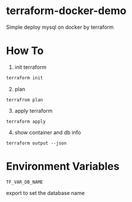 # terraform-docker-demo

Simple deploy mysql on docker by terraform

# How To

1. init terraform
```bash
terraform init
```
2. plan
```
terrafrom plan
```
3. apply terraform
```
terraform apply
```
4. show container and db info
```
terraform output --json
```

# Environment Variables
```TF_VAR_DB_NAME```

export to set the database name
